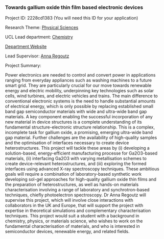 ### Towards gallium oxide thin film based electronic devices

Project ID: 2228cd1383
(You will need this ID for your application)

Research Theme: [Physical Sciences](../themes/physical-sciences.md)

UCL Lead department: [Chemistry](../departments/chemistry.md)

[Department Website](https://www.ucl.ac.uk/chemistry)

Lead Supervisor: [Anna Regoutz](https://profiles.ucl.ac.uk/72040)

Project Summary:

Power electronics are needed to control and convert power in applications ranging from everyday appliances such as washing machines to a future smart grid. They are particularly crucial for our move towards renewable energy and electric mobility, underpinning key technologies such as solar cells, wind turbines, and electric vehicles and trains. The main difference to conventional electronic systems is the need to handle substantial amounts of electrical energy, which is only possible by replacing established small band gap semiconductor materials with wide and ultra-wide band gap materials. 
A key component enabling the successful incorporation of any new material in device structures is a complete understanding of its fundamental structure-electronic structure relationship. This is a complex, incomplete task for gallium oxide, a promising, emerging ultra-wide band gap material. Further challenges are the availability of high-quality samples and the optimisation of interfaces necessary to create device heterostructures. 
This project will tackle these areas by (i) developing a solution-based, energy-efficient manufacturing processe for Ga2O3-based materials, (ii) interfacing Ga2O3 with varying metallisation schemes to create device-relevant heterostructures, and (iii) exploring the formed interfaces using advanced X-ray spectroscopy techniques. These ambitious goals will require a combination of laboratory-based synthetic work developing sol-gel approaches for high-quality gallium oxide thin films and the preparation of heterostructures, as well as hands-on materials characterisation involving a range of laboratory and synchrotron-based techniques, chiefly photoelectron spectroscopy. 
Dr Anna Regoutz will supervise this project, which will involve close interactions with collaborators in the UK and Europe, that will support the project with expertise in theoretical simulations and complementary characterisation techniques. This project would suit a student with a background in chemistry, physics, or materials science, who wishes to work on the fundamental characterisation of materials, and who is interested in semiconductor devices, renewable energy, and related fields.
